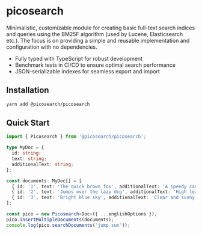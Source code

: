 # picosearch

Minimalistic, customizable module for creating basic full-text search indices and queries using the BM25F algorithm (used by Lucene, Elasticsearch etc.). The focus is on providing a simple and reusable implementation and configuration with no dependencies.

- Fully typed with TypeScript for robust development
- Benchmark tests in CI/CD to ensure optimal search performance
- JSON-serializable indexes for seamless export and import

## Installation

```bash
yarn add @picosearch/picosearch
```

## Quick Start

```typescript
import { Picosearch } from '@picosearch/picosearch';

type MyDoc = {
  id: string;
  text: string;
  additionalText: string;
};

const documents: MyDoc[] = [
  { id: '1', text: 'The quick brown fox', additionalText: 'A speedy canine' },
  { id: '2', text: 'Jumps over the lazy dog', additionalText: 'High leap' },
  { id: '3', text: 'Bright blue sky', additionalText: 'Clear and sunny day' },
];

const pico = new Picosearch<Doc>({ ...englishOptions });
pico.insertMultipleDocuments(documents);
console.log(pico.searchDocuments('jump sun'));
```
